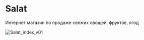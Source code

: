 # Salat

Интернет магазин по продаже свежих овощей, фруктов, ягод

![Salat_index_v01](https://user-images.githubusercontent.com/62849901/147447168-f748485d-a6cb-47d4-8fbb-ff65556c860d.png)
